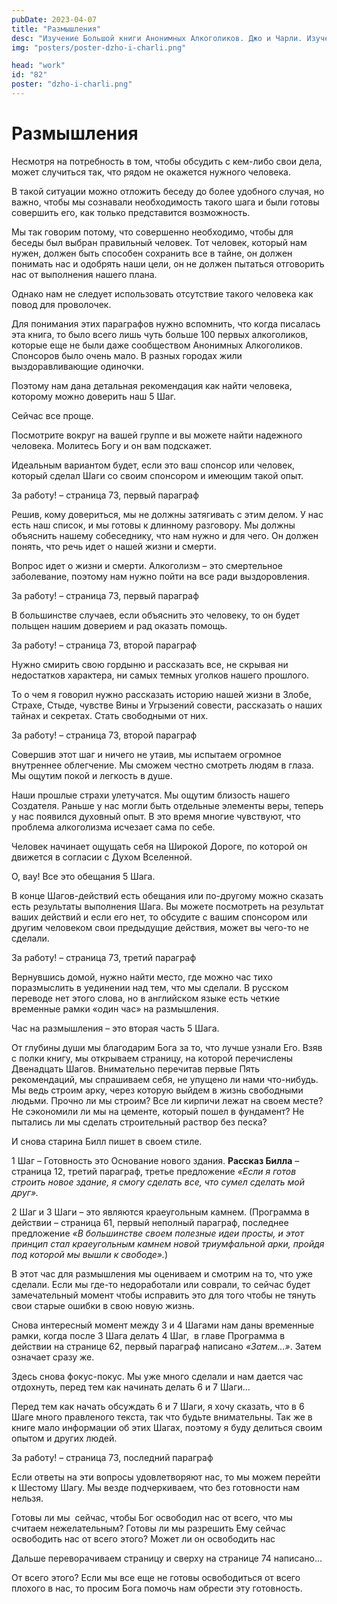 ```yaml
---
pubDate: 2023-04-07
title: "Размышления"
desc: "Изучение Большой книги Анонимных Алкоголиков. Джо и Чарли. Изучение БК. (081)"
img: "posters/poster-dzho-i-charli.png"

head: "work"
id: "82"
poster: "dzho-i-charli.png"
---
```


# Размышления

Несмотря на потребность в том, чтобы обсудить с кем-либо свои дела, может случиться так, что рядом не окажется нужного человека.

В такой ситуации можно отложить беседу до более удобного случая, но важно, чтобы мы сознавали необходимость такого шага и были готовы совершить его, как только представится возможность.

Мы так говорим потому, что совершенно необходимо, чтобы для беседы был выбран правильный человек. Тот человек, который нам нужен, должен быть способен сохранить все в тайне, он должен понимать нас и одобрять наши цели, он не должен пытаться отговорить нас от выполнения нашего плана.

Однако нам не следует использовать отсутствие такого человека как повод для проволочек.

Для понимания этих параграфов нужно вспомнить, что когда писалась эта книга, то было всего лишь чуть больше 100 первых алкоголиков, которые еще не были даже сообществом Анонимных Алкоголиков. Спонсоров было очень мало. В разных городах жили выздоравливающие одиночки.

Поэтому нам дана детальная рекомендация как найти человека, которому можно доверить наш 5 Шаг.

Сейчас все проще.

Посмотрите вокруг на вашей группе и вы можете найти надежного человека. Молитесь Богу и он вам подскажет.

Идеальным вариантом будет, если это ваш спонсор или человек, который сделал Шаги со своим спонсором и имеющим такой опыт.

За работу! – страница 73, первый параграф

Решив, кому довериться, мы не должны затягивать с этим делом. У нас есть наш список, и мы готовы к длинному разговору. Мы должны объяснить нашему собеседнику, что нам нужно и для чего. Он должен понять, что речь идет о нашей жизни и смерти.

Вопрос идет о жизни и смерти. Алкоголизм – это смертельное заболевание, поэтому нам нужно пойти на все ради выздоровления.

За работу! – страница 73, первый параграф

В большинстве случаев, если объяснить это человеку, то он будет польщен нашим доверием и рад оказать помощь.

За работу! – страница 73, второй параграф

Нужно смирить свою гордыню и рассказать все, не скрывая ни недостатков характера, ни самых темных уголков нашего прошлого.

То о чем я говорил нужно рассказать историю нашей жизни в Злобе, Страхе, Стыде, чувстве Вины и Угрызений совести, рассказать о наших тайнах и секретах. Стать свободными от них.

За работу! – страница 73, второй параграф

Совершив этот шаг и ничего не утаив, мы испытаем огромное внутреннее облегчение. Мы сможем честно смотреть людям в глаза. Мы ощутим покой и легкость в душе.

Наши прошлые страхи улетучатся. Мы ощутим близость нашего Создателя. Раньше у нас могли быть отдельные элементы веры, теперь у нас появился духовный опыт. В это время многие чувствуют, что проблема алкоголизма исчезает сама по себе.

Человек начинает ощущать себя на Широкой Дороге, по которой он движется в согласии с Духом Вселенной.

О, вау! Все это обещания 5 Шага.

В конце Шагов-действий есть обещания или по-другому можно сказать есть результаты выполнения Шага. Вы можете посмотреть на результат ваших действий и если его нет, то обсудите с вашим спонсором или другим человеком свои предыдущие действия, может вы чего-то не сделали.

За работу! – страница 73, третий параграф

Вернувшись домой, нужно найти место, где можно час тихо поразмыслить в уединении над тем, что мы сделали.
В русском переводе нет этого слова, но в английском языке есть четкие временные рамки «один час» на размышления.

Час на размышления – это вторая часть 5 Шага.

От глубины души мы благодарим Бога за то, что лучше узнали Его. Взяв с полки книгу, мы открываем страницу, на которой перечислены Двенадцать Шагов. Внимательно перечитав первые Пять рекомендаций, мы спрашиваем себя, не упущено ли нами что-нибудь. Мы ведь строим арку, через которую выйдем в жизнь свободными людьми. Прочно ли мы строим? Все ли кирпичи лежат на своем месте? Не сэкономили ли мы на цементе, который пошел в фундамент? Не пытались ли мы сделать строительный раствор без песка?

И снова старина Билл пишет в своем стиле.

1 Шаг – Готовность это Основание нового здания. **Рассказ Билла** – страница 12, третий параграф, третье предложение _«Если я готов строить новое здание, я смогу сделать все, что сумел сделать мой друг»._

2 Шаг и 3 Шаги – это являются краеугольным камнем. (Программа в действии – страница 61, первый неполный параграф, последнее предложение _«В большинстве своем полезные идеи просты, и этот принцип стал краеугольным камнем новой триумфальной арки, пройдя под которой мы вышли к свободе»._)

В этот час для размышления мы оцениваем и смотрим на то, что уже сделали. Если мы где-то недоработали или соврали, то сейчас будет замечательный момент чтобы исправить это для того чтобы не тянуть свои старые ошибки в свою новую жизнь.

Снова интересный момент между 3 и 4 Шагами нам даны временные рамки, когда после 3 Шага делать 4 Шаг,  в главе Программа в действии на странице 62, первый параграф написано _«Затем…»_. Затем означает сразу же.

Здесь снова фокус-покус. Мы уже много сделали и нам дается час отдохнуть, перед тем как начинать делать 6 и 7 Шаги…

Перед тем как начать обсуждать 6 и 7 Шаги, я хочу сказать, что в 6 Шаге много правленого текста, так что будьте внимательны. Так же в книге мало информации об этих Шагах, поэтому я буду делиться своим опытом и других людей.

За работу! – страница 73, последний параграф

Если ответы на эти вопросы удовлетворяют нас, то мы можем перейти к Шестому Шагу. Мы везде подчеркиваем, что без готовности нам нельзя.

Готовы ли мы  сейчас, чтобы Бог освободил нас от всего, что мы считаем нежелательным? Готовы ли мы разрешить Ему сейчас освободить нас от всего этого? Может ли он освободить нас

Дальше переворачиваем страницу и сверху на странице 74 написано…

От всего этого? Если мы все еще не готовы освободиться от всего плохого в нас, то просим Бога помочь нам обрести эту готовность.

